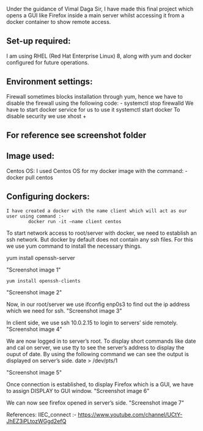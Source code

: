 Under the guidance of Vimal Daga Sir, I have made this final project which opens a GUI like Firefox inside a main server whilst accessing it from a docker container to show remote access.

## Set-up required:
I am using RHEL (Red Hat Enterprise Linux) 8, along with yum and docker configured for future operations.
## Environment settings:
Firewall sometimes blocks installation through yum, hence we have to disable the firewall using the following code: -
  systemctl stop firewalld
We have to start docker service for us to use it
  systemctl start docker
To disable security we use 
  xhost +
## For reference see screenshot folder            
## Image used:
Centos OS:  I used Centos OS for my docker image with the command: -
docker pull centos

## Configuring dockers:
	I have created a docker with the name client which will act as our user using command :-
			docker run -it –name client centos

To start network access to root/server with docker, we need to establish an ssh network. But docker by default does not contain any ssh files. For this we use yum command to install the necessary things.

   yum install openssh-server
  
  "Screenshot image 1"
  
 	yum install openssh-clients
  
   "Screenshot image 2"
   
Now, in our root/server we use ifconfig enp0s3 to find out the ip address which we need for ssh.
   "Screenshot image 3"
 
In client side, we use ssh 10.0.2.15 to login to servers’ side remotely.
   "Screenshot image 4"
 
We are now logged in to server’s root. To display short commands like date and cal on server, we use tty to see the server’s address to display the ouput of date. By using the following command we can see the output is displayed on server’s side. 
		date > /dev/pts/1
 
   "Screenshot image 5"

Once connection is established, to display Firefox which is a GUI, we have to assign DISPLAY to GUI window.
   "Screenshot image 6"

We can now see firefox opened in server’s side.
   "Screenshot image 7"

References:
IIEC_connect :- https://www.youtube.com/channel/UCtY-JhEZ3iPLtozWGgd2efQ 

